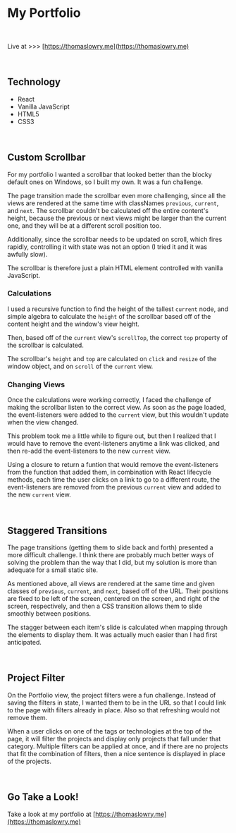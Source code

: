 
# My Portfolio

<br>

Live at >>> [https://thomaslowry.me](https://thomaslowry.me)

<br>

## Technology

 - React
 - Vanilla JavaScript
 - HTML5
 - CSS3

<br>

## Custom Scrollbar

For my portfolio I wanted a scrollbar that looked better than the blocky default ones on Windows, so I built my own. It was a fun challenge.

The page transition made the scrollbar even more challenging, since all the views are rendered at the same time with classNames `previous`, `current`, and `next`. The scrollbar couldn't be calculated off the entire content's height, because the previous or next views might be larger than the current one, and they will be at a different scroll position too.

Additionally, since the scrollbar needs to be updated on scroll, which fires rapidly, controlling it with state was not an option (I tried it and it was awfully slow).

The scrollbar is therefore just a plain HTML element controlled with vanilla JavaScript.

### Calculations

I used a recursive function to find the height of the tallest `current` node, and simple algebra to calculate the `height` of the scrollbar based off of the content height and the window's view height.

Then, based off of the `current` view's `scrollTop`, the correct `top` property of the scrollbar is calculated.

The scrollbar's `height` and `top` are calculated on `click` and `resize` of the window object, and on `scroll` of the `current` view.

### Changing Views

Once the calculations were working correctly, I faced the challenge of making the scrollbar listen to the correct view. As soon as the page loaded, the event-listeners were added to the `current` view, but this wouldn't update when the view changed.

This problem took me a little while to figure out, but then I realized that I would have to remove the event-listeners anytime a link was clicked, and then re-add the event-listeners to the new `current` view.

Using a closure to return a funtion that would remove the event-listeners from the function that added them, in combination with React lifecycle methods, each time the user clicks on a link to go to a different route, the event-listeners are removed from the previous `current` view and added to the new `current` view.

<br>

## Staggered Transitions

The page transitions (getting them to slide back and forth) presented a more difficult challenge. I think there are probably much better ways of solving the problem than the way that I did, but my solution is more than adequate for a small static site.

As mentioned above, all views are rendered at the same time and given classes of `previous`, `current`, and `next`, based off of the URL. Their positions are fixed to be left of the screen, centered on the screen, and right of the screen, respectively, and then a CSS transition allows them to slide smoothly between positions.

The stagger between each item's slide is calculated when mapping through the elements to display them. It was actually much easier than I had first anticipated.

<br>

## Project Filter

On the Portfolio view, the project filters were a fun challenge. Instead of saving the filters in state, I wanted them to be in the URL so that I could link to the page with filters already in place. Also so that refreshing would not remove them.

When a user clicks on one of the tags or technologies at the top of the page, it will filter the projects and display only projects that fall under that category. Multiple filters can be applied at once, and if there are no projects that fit the combination of filters, then a nice sentence is displayed in place of the projects.

<br>

## Go Take a Look!

Take a look at my portfolio at [https://thomaslowry.me](https://thomaslowry.me)
